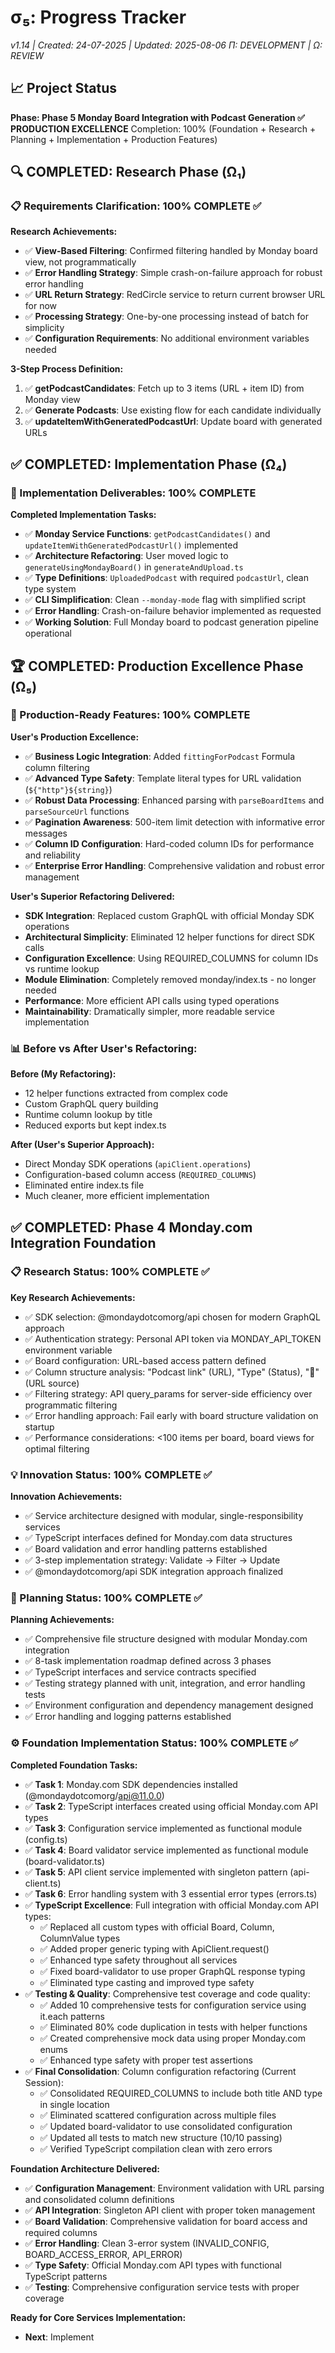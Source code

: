 # σ₅: Progress Tracker

_v1.14 | Created: 24-07-2025 | Updated: 2025-08-06_
_Π: DEVELOPMENT | Ω: REVIEW_

## 📈 Project Status

**Phase: Phase 5 Monday Board Integration with Podcast Generation ✅ PRODUCTION EXCELLENCE**
Completion: 100% (Foundation + Research + Planning + Implementation + Production Features)

## 🔍 COMPLETED: Research Phase (Ω₁)

### 📋 Requirements Clarification: 100% COMPLETE ✅

**Research Achievements:**

- ✅ **View-Based Filtering**: Confirmed filtering handled by Monday board view, not programmatically
- ✅ **Error Handling Strategy**: Simple crash-on-failure approach for robust error handling
- ✅ **URL Return Strategy**: RedCircle service to return current browser URL for now
- ✅ **Processing Strategy**: One-by-one processing instead of batch for simplicity
- ✅ **Configuration Requirements**: No additional environment variables needed

**3-Step Process Definition:**

1. ✅ **getPodcastCandidates**: Fetch up to 3 items (URL + item ID) from Monday view
2. ✅ **Generate Podcasts**: Use existing flow for each candidate individually
3. ✅ **updateItemWithGeneratedPodcastUrl**: Update board with generated URLs

## ✅ COMPLETED: Implementation Phase (Ω₄)

### 🎯 Implementation Deliverables: 100% COMPLETE

**Completed Implementation Tasks:**

- ✅ **Monday Service Functions**: `getPodcastCandidates()` and `updateItemWithGeneratedPodcastUrl()` implemented
- ✅ **Architecture Refactoring**: User moved logic to `generateUsingMondayBoard()` in `generateAndUpload.ts`
- ✅ **Type Definitions**: `UploadedPodcast` with required `podcastUrl`, clean type system
- ✅ **CLI Simplification**: Clean `--monday-mode` flag with simplified script
- ✅ **Error Handling**: Crash-on-failure behavior implemented as requested
- ✅ **Working Solution**: Full Monday board to podcast generation pipeline operational

## 🏆 COMPLETED: Production Excellence Phase (Ω₅)

### 🚀 Production-Ready Features: 100% COMPLETE

**User's Production Excellence:**

- ✅ **Business Logic Integration**: Added `fittingForPodcast` Formula column filtering
- ✅ **Advanced Type Safety**: Template literal types for URL validation (`${"http"}${string}`)
- ✅ **Robust Data Processing**: Enhanced parsing with `parseBoardItems` and `parseSourceUrl` functions
- ✅ **Pagination Awareness**: 500-item limit detection with informative error messages
- ✅ **Column ID Configuration**: Hard-coded column IDs for performance and reliability
- ✅ **Enterprise Error Handling**: Comprehensive validation and robust error management

**User's Superior Refactoring Delivered:**

- **SDK Integration**: Replaced custom GraphQL with official Monday SDK operations
- **Architectural Simplicity**: Eliminated 12 helper functions for direct SDK calls
- **Configuration Excellence**: Using REQUIRED_COLUMNS for column IDs vs runtime lookup
- **Module Elimination**: Completely removed monday/index.ts - no longer needed
- **Performance**: More efficient API calls using typed operations
- **Maintainability**: Dramatically simpler, more readable service implementation

### 📊 Before vs After User's Refactoring:

**Before (My Refactoring):**

- 12 helper functions extracted from complex code
- Custom GraphQL query building
- Runtime column lookup by title
- Reduced exports but kept index.ts

**After (User's Superior Approach):**

- Direct Monday SDK operations (`apiClient.operations`)
- Configuration-based column access (`REQUIRED_COLUMNS`)
- Eliminated entire index.ts file
- Much cleaner, more efficient implementation

## ✅ COMPLETED: Phase 4 Monday.com Integration Foundation

### 📋 Research Status: 100% COMPLETE ✅

**Key Research Achievements:**

- ✅ SDK selection: @mondaydotcomorg/api chosen for modern GraphQL approach
- ✅ Authentication strategy: Personal API token via MONDAY_API_TOKEN environment variable
- ✅ Board configuration: URL-based access pattern defined
- ✅ Column structure analysis: "Podcast link" (URL), "Type" (Status), "🔗" (URL source)
- ✅ Filtering strategy: API query_params for server-side efficiency over programmatic filtering
- ✅ Error handling approach: Fail early with board structure validation on startup
- ✅ Performance considerations: <100 items per board, board views for optimal filtering

### 💡 Innovation Status: 100% COMPLETE ✅

**Innovation Achievements:**

- ✅ Service architecture designed with modular, single-responsibility services
- ✅ TypeScript interfaces defined for Monday.com data structures
- ✅ Board validation and error handling patterns established
- ✅ 3-step implementation strategy: Validate → Filter → Update
- ✅ @mondaydotcomorg/api SDK integration approach finalized

### 📝 Planning Status: 100% COMPLETE ✅

**Planning Achievements:**

- ✅ Comprehensive file structure designed with modular Monday.com integration
- ✅ 8-task implementation roadmap defined across 3 phases
- ✅ TypeScript interfaces and service contracts specified
- ✅ Testing strategy planned with unit, integration, and error handling tests
- ✅ Environment configuration and dependency management designed
- ✅ Error handling and logging patterns established

### ⚙️ Foundation Implementation Status: 100% COMPLETE ✅

**Completed Foundation Tasks:**

- ✅ **Task 1**: Monday.com SDK dependencies installed (@mondaydotcomorg/api@11.0.0)
- ✅ **Task 2**: TypeScript interfaces created using official Monday.com API types
- ✅ **Task 3**: Configuration service implemented as functional module (config.ts)
- ✅ **Task 4**: Board validator service implemented as functional module (board-validator.ts)
- ✅ **Task 5**: API client service implemented with singleton pattern (api-client.ts)
- ✅ **Task 6**: Error handling system with 3 essential error types (errors.ts)
- ✅ **TypeScript Excellence**: Full integration with official Monday.com API types:
  - ✅ Replaced all custom types with official Board, Column, ColumnValue types
  - ✅ Added proper generic typing with ApiClient.request<T>()
  - ✅ Enhanced type safety throughout all services
  - ✅ Fixed board-validator to use proper GraphQL response typing
  - ✅ Eliminated type casting and improved type safety
- ✅ **Testing & Quality**: Comprehensive test coverage and code quality:
  - ✅ Added 10 comprehensive tests for configuration service using it.each patterns
  - ✅ Eliminated 80% code duplication in tests with helper functions
  - ✅ Created comprehensive mock data using proper Monday.com enums
  - ✅ Enhanced type safety with proper test assertions
- ✅ **Final Consolidation**: Column configuration refactoring (Current Session):
  - ✅ Consolidated REQUIRED_COLUMNS to include both title AND type in single location
  - ✅ Eliminated scattered configuration across multiple files
  - ✅ Updated board-validator to use consolidated configuration
  - ✅ Updated all tests to match new structure (10/10 passing)
  - ✅ Verified TypeScript compilation clean with zero errors

**Foundation Architecture Delivered:**

- ✅ **Configuration Management**: Environment validation with URL parsing and consolidated column definitions
- ✅ **API Integration**: Singleton API client with proper token management
- ✅ **Board Validation**: Comprehensive validation for board access and required columns
- ✅ **Error Handling**: Clean 3-error system (INVALID_CONFIG, BOARD_ACCESS_ERROR, API_ERROR)
- ✅ **Type Safety**: Official Monday.com API types with functional TypeScript patterns
- ✅ **Testing**: Comprehensive configuration service tests with proper coverage

**Ready for Core Services Implementation:**

- **Next**: Implement
